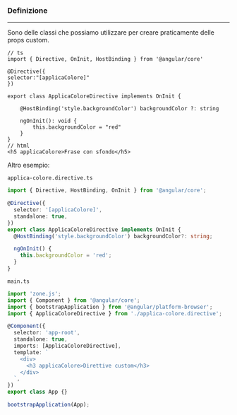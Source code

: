 ### Definizione
---
Sono delle classi che possiamo utilizzare per creare praticamente delle props custom.

```tsx
// ts
import { Directive, OnInit, HostBinding } from '@angular/core'

@Directive({
selector:"[applicaColore]"
})

export class ApplicaColoreDirective implements OnInit {

	@HostBinding('style.backgroundColor') backgroundColor ?: string
	
	ngOnInit(): void {
		this.backgroundColor = "red"
	}
}
// html
<h5 applicaColore>Frase con sfondo</h5>
```

Altro esempio:

`applica-colore.directive.ts`
```ts
import { Directive, HostBinding, OnInit } from '@angular/core';

@Directive({
  selector: '[applicaColore]',
  standalone: true,
})
export class ApplicaColoreDirective implements OnInit {
  @HostBinding('style.backgroundColor') backgroundColor?: string;

  ngOnInit() {
    this.backgroundColor = 'red';
  }
}

```

`main.ts`
```ts
import 'zone.js';
import { Component } from '@angular/core';
import { bootstrapApplication } from '@angular/platform-browser';
import { ApplicaColoreDirective } from './applica-colore.directive';

@Component({
  selector: 'app-root',
  standalone: true,
  imports: [ApplicaColoreDirective],
  template: `
    <div>
      <h3 applicaColore>Direttive custom</h3>
    </div>
  `,
})
export class App {}

bootstrapApplication(App);

```